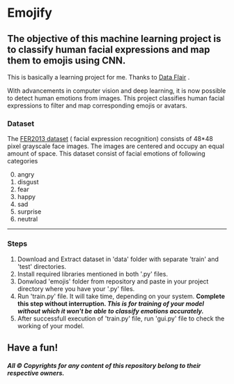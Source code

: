 # Emojify
## The objective of this machine learning project is to classify human facial expressions and map them to emojis using CNN.
This is basically a learning project for me. Thanks to [Data Flair](https://data-flair.training) . 

With advancements in computer vision and deep learning, it is now possible to detect human emotions from images. This project classifies human facial expressions to filter and map corresponding emojis or avatars.
### Dataset
The [FER2013 dataset](https://www.kaggle.com/msambare/fer2013) ( facial expression recognition) consists of 48\*48 pixel grayscale face images. The images are centered and occupy an equal amount of space. This dataset consist of facial emotions of following categories

0. angry
1. disgust
2. fear
3. happy
4. sad
5. surprise
6. neutral
---
### Steps
1. Download and Extract dataset in \'data\' folder with separate \'train\' and \'test\' directories.
2. Install required libraries mentioned in both \'.py\' files.
3. Donwload \'emojis\' folder from repository and paste in your project directory where you have your \'.py\' files.
4. Run \'train.py\' file. It will take time, depending on your system. **Complete this step without interruption. *This is for training of your model without which it won't be able to classify emotions accurately.***
5. After successfull execution of \'train.py\' file, run \'gui.py\' file to check the working of your model.
## Have a fun!

##### All &copy; Copyrights for any content of this repository belong to their respective owners.
